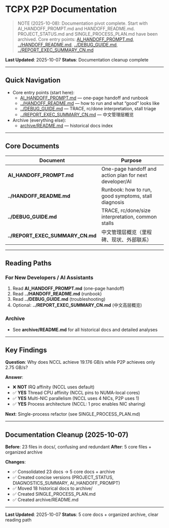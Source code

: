 # TCPX P2P Documentation

> NOTE (2025-10-08): Documentation pivot complete. Start with AI_HANDOFF_PROMPT.md and HANDOFF_README.md. PROJECT_STATUS.md and SINGLE_PROCESS_PLAN.md have been archived.
> Core entry points: [AI_HANDOFF_PROMPT.md](AI_HANDOFF_PROMPT.md), [../HANDOFF_README.md](../HANDOFF_README.md), [../DEBUG_GUIDE.md](../DEBUG_GUIDE.md), [../REPORT_EXEC_SUMMARY_CN.md](../REPORT_EXEC_SUMMARY_CN.md)


**Last Updated**: 2025-10-07
**Status**: Documentation cleanup complete

---

## Quick Navigation

- Core entry points (start here):
  - [AI_HANDOFF_PROMPT.md](AI_HANDOFF_PROMPT.md) — one-page handoff and runbook
  - [../HANDOFF_README.md](../HANDOFF_README.md) — how to run and what “good” looks like
  - [../DEBUG_GUIDE.md](../DEBUG_GUIDE.md) — TRACE, rc/done interpretation, stall triage
  - [../REPORT_EXEC_SUMMARY_CN.md](../REPORT_EXEC_SUMMARY_CN.md) — 中文管理层概览
- Archive (everything else):
  - [archive/README.md](archive/README.md) — historical docs index

---

## Core Documents

| Document | Purpose |
|----------|---------|
| **AI_HANDOFF_PROMPT.md** | One-page handoff and action plan for next developer/AI |
| **../HANDOFF_README.md** | Runbook: how to run, good symptoms, stall diagnosis |
| **../DEBUG_GUIDE.md** | TRACE, rc/done/size interpretation, common stalls |
| **../REPORT_EXEC_SUMMARY_CN.md** | 中文管理层概览（里程碑、现状、外部联系） |

---

## Reading Paths

### For New Developers / AI Assistants
1. Read **AI_HANDOFF_PROMPT.md** (one-page handoff)
2. Read **../HANDOFF_README.md** (runbook)
3. Read **../DEBUG_GUIDE.md** (troubleshooting)
4. Optional: **../REPORT_EXEC_SUMMARY_CN.md** ( 中文高层概览)

### Archive
- See **archive/README.md** for all historical docs and detailed analyses

---

## Key Findings

**Question**: Why does NCCL achieve 19.176 GB/s while P2P achieves only 2.75 GB/s?

**Answer**:
- ❌ **NOT** IRQ affinity (NCCL uses default)
- ✅ **YES** Thread CPU affinity (NCCL pins to NUMA-local cores)
- ✅ **YES** Multi-NIC parallelism (NCCL uses 4 NICs, P2P uses 1)
- ✅ **YES** Process architecture (NCCL: 1 proc enables NIC sharing)

**Next**: Single-process refactor (see SINGLE_PROCESS_PLAN.md)

---

## Documentation Cleanup (2025-10-07)

**Before**: 23 files in docs/, confusing and redundant
**After**: 5 core files + organized archive

**Changes**:
- ✅ Consolidated 23 docs → 5 core docs + archive
- ✅ Created concise versions (PROJECT_STATUS, DIAGNOSTICS_SUMMARY, AI_HANDOFF_PROMPT)
- ✅ Moved 18 historical docs to archive/
- ✅ Created SINGLE_PROCESS_PLAN.md
- ✅ Created archive/README.md

---

**Last Updated**: 2025-10-07
**Status**: 5 core docs + organized archive, clear reading path
